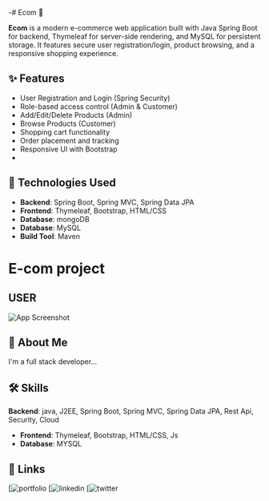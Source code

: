 -# Ecom 🛒

**Ecom** is a modern e-commerce web application built with Java Spring Boot for backend, Thymeleaf for server-side rendering, and MySQL for persistent storage. It features secure user registration/login, product browsing, and a responsive shopping experience.

## ✨ Features

- User Registration and Login (Spring Security)
- Role-based access control (Admin & Customer)
- Add/Edit/Delete Products (Admin)
- Browse Products (Customer)
- Shopping cart functionality
- Order placement and tracking
- Responsive UI with Bootstrap
-
## 🔧 Technologies Used

- **Backend**: Spring Boot, Spring MVC, Spring Data JPA
- **Frontend**: Thymeleaf, Bootstrap, HTML/CSS
- **Database**: mongoDB
- **Database**: MySQL
- **Build Tool**: Maven

# E-com project
## USER

![App Screenshot]()



## 🚀 About Me
I'm a full stack developer...
## 🛠 Skills
 **Backend**: java, J2EE, Spring Boot, Spring MVC, Spring Data JPA, Rest Api, Security, Cloud
- **Frontend**: Thymeleaf, Bootstrap, HTML/CSS, Js
- **Database**: MYSQL

## 🔗 Links
[![portfolio](https://anilkumarjaat.netlify.app/)
[![linkedin](www.linkedin.com/in/anilkumarjaat)
[![twitter](https://x.com/aniljaat0)
